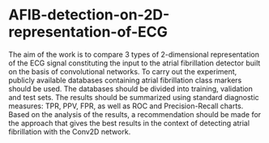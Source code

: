 # AFIB-detection-on-2D-representation-of-ECG
The aim of the work is to compare 3 types of 2-dimensional representation of the ECG signal constituting the input to the atrial fibrillation detector built on the basis of convolutional networks. To carry out the experiment, publicly available databases containing atrial fibrillation class markers should be used. The databases should be divided into training, validation and test sets. The results should be summarized using standard diagnostic measures: TPR, PPV, FPR, as well as ROC and Precision-Recall charts. Based on the analysis of the results, a recommendation should be made for the approach that gives the best results in the context of detecting atrial fibrillation with the Conv2D network.

